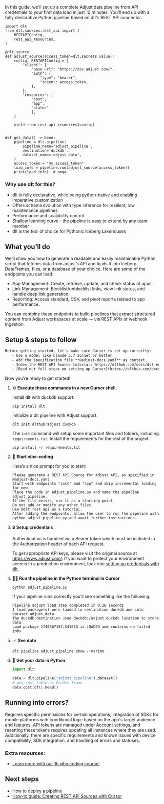 In this guide, we'll set up a complete Adjust data pipeline from API credentials to your first data load in just 10 minutes. You'll end up with a fully declarative Python pipeline based on dlt's REST API connector.

```python-outcome
import dlt
from dlt.sources.rest_api import (
    RESTAPIConfig,
    rest_api_resources,
)

@dlt.source
def adjust_source(access_token=dlt.secrets.value):
    config: RESTAPIConfig = {
        "client": {
            "base_url": "https://dev.adjust.com/",
            "auth": {
                "type": "bearer",
                "token": access_token,
            },
        },
        "resources": [
            "cost",
            "app",
            "status"
            ],
    }

    yield from rest_api_resources(config)


def get_data() -> None:
    pipeline = dlt.pipeline(
        pipeline_name='adjust_pipeline',
        destination='duckdb',
        dataset_name='adjust_data', 
    )
    access_token = "my_access_token"
    load_info = pipeline.run(adjust_source(access_token))
    print(load_info)  # noqa
```

### Why use dlt for this?

- dlt is fully declarative, while being python-native and enabling imperative customization
- Offers schema evolution with type inference for resilient, low maintenance pipelines
- Performance and scalability control
- Shallow learning curve - the pipeline is easy to extend by any team member
- dlt is the tool of choice for Pythonic Iceberg Lakehouses

## What you’ll do

We’ll show you how to generate a readable and easily maintainable Python script that fetches data from adjust’s API and loads it into Iceberg, DataFrames, files, or a database of your choice. Here are some of the endpoints you can load:

- App Management: Create, retrieve, update, and check status of apps.
- Link Management: Blocklist/unblocklist links, view link status, and handle deep link generation.
- Reporting: Access standard, CSV, and pivot reports related to app performance.

You can combine these endpoints to build pipelines that extract structured content from Adjust workspaces at scale — via REST APIs or webhook ingestion.

## Setup & steps to follow

```default
Before getting started, let's make sure Cursor is set up correctly:
   - Use a model like Claude 3.7 Sonnet or better
   - Add the specification file **@adjust-docs.yaml** as context
   - Index the REST API Source tutorial: https://dlthub.com/docs/dlt-ecosystem/verified-sources/rest_api/ and add it to context as **@dlt rest api**
   - [Read our full steps on setting up Cursor](https://dlthub.com/docs/dlt-ecosystem/llm-tooling/cursor-restapi#23-configuring-cursor-with-documentation)
```

Now you're ready to get started! 

1. ⚙️ **Execute these commands in a new Cursor shell.**
    
    Install dlt with duckdb support:
    ```shell
    pip install dlt
    ```

    Initialize a dlt pipeline with Adjust support.
    ```shell
    dlt init dlthub:adjust duckdb
    ```

    The `init` command will setup some important files and folders, including `requirements.txt`. Install the requirements for the rest of the project.
    ```shell
    pip install -r requirements.txt
    ```
    
2. 🤠 **Start vibe-coding**
    
    Here’s a nice prompt for you to start: 
    
    ```prompt
    Please generate a REST API Source for Adjust API, as specified in @adjust-docs.yaml 
    Start with endpoints "cost" and "app" and skip incremental loading for now. 
    Place the code in adjust_pipeline.py and name the pipeline adjust_pipeline. 
    If the file exists, use it as a starting point. 
    Do not add or modify any other files. 
    Use @dlt rest api as a tutorial. 
    After adding the endpoints, allow the user to run the pipeline with python adjust_pipeline.py and await further instructions.
    ```

    
3. 🔒 **Setup credentials** 
    
    Authentication is handled via a Bearer token which must be included in the Authorization header of each API request.
    
    To get appropriate API keys, please visit the original source at https://www.adjust.com/.
    If you want to protect your environment secrets in a production environment, look into [setting up credentials with dlt](https://dlthub.com/docs/walkthroughs/add_credentials).
    
4. 🏃‍♀️ **Run the pipeline in the Python terminal in Cursor**
    
    ```shell
    python adjust_pipeline.py
    ```
    
    If your pipeline runs correctly you’ll see something like the following:
    
    ```shell
    Pipeline adjust load step completed in 0.26 seconds
    1 load package(s) were loaded to destination duckdb and into dataset adjust_data
    The duckdb destination used duckdb:/adjust.duckdb location to store data
    Load package 1749667187.541553 is LOADED and contains no failed jobs
    ```
    
5. 📈 **See data**
    
    ```shell
    dlt pipeline adjust_pipeline show --marimo
    ```
    
6. 🐍 **Get your data in Python**
    
    ```python
    import dlt

   data = dlt.pipeline("adjust_pipeline").dataset()
   # get cost table as Pandas frame
   data.cost.df().head()
    ```

## Running into errors?

Requires specific permissions for certain operations, integration of SDKs for mobile platforms with conditional logic based on the app's target audience and features. API tokens are managed under Account settings, and resetting these tokens requires updating all instances where they are used. Additionally, there are specific requirements and known issues with device compatibility, SDK integration, and handling of errors and statuses.

### Extra resources:

- [Learn more with our 1h vibe coding course!](https://www.youtube.com/watch?v=GGid70rnJuM)

## Next steps

- [How to deploy a pipeline](https://dlthub.com/docs/walkthroughs/deploy-a-pipeline)
- [How-to guide: Creating REST API Sources with Cursor](https://dlthub.com/docs/dlt-ecosystem/llm-tooling/cursor-restapi)